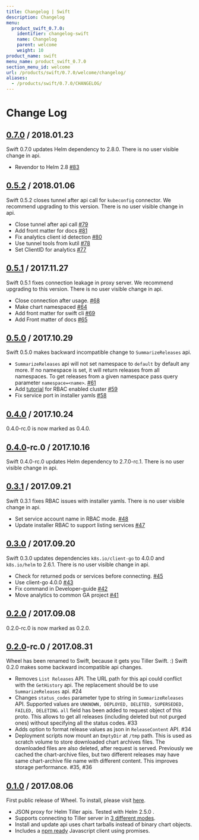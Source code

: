 ```yaml
---
title: Changelog | Swift
description: Changelog
menu:
  product_swift_0.7.0:
    identifier: changelog-swift
    name: Changelog
    parent: welcome
    weight: 10
product_name: swift
menu_name: product_swift_0.7.0
section_menu_id: welcome
url: /products/swift/0.7.0/welcome/changelog/
aliases:
  - /products/swift/0.7.0/CHANGELOG/
---
```


# Change Log

## [0.7.0](https://github.com/appscode/swift/releases/tag/0.7.0) / 2018.01.23
Swift 0.7.0 updates Helm dependency to 2.8.0. There is no user visible change in api.

- Revendor to Helm 2.8 [\#83](https://github.com/appscode/swift/pull/83)


## [0.5.2](https://github.com/appscode/swift/releases/tag/0.5.2) / 2018.01.06
Swift 0.5.2 closes tunnel after api call for `kubeconfig` connector. We recommend upgrading to this version. There is no user visible change in api.

- Close tunnel after api call [\#79](https://github.com/appscode/swift/pull/79)
- Add front matter for docs [\#81](https://github.com/appscode/swift/pull/81)
- Fix analytics client id detection [\#80](https://github.com/appscode/swift/pull/80)
- Use tunnel tools from kutil [\#78](https://github.com/appscode/swift/pull/78)
- Set ClientID for analytics [\#77](https://github.com/appscode/swift/pull/77)


## [0.5.1](https://github.com/appscode/swift/releases/tag/0.5.1) / 2017.11.27
Swift 0.5.1 fixes connection leakage in proxy server. We recommend upgrading to this version. There is no user visible change in api.

- Close connection after usage. [\#68](https://github.com/appscode/swift/pull/68)
- Make chart namespaced [\#64](https://github.com/appscode/swift/pull/64)
- Add front matter for swift cli [\#69](https://github.com/appscode/swift/pull/69)
- Add Front matter of docs [\#65](https://github.com/appscode/swift/pull/65)


## [0.5.0](https://github.com/appscode/swift/releases/tag/0.5.0) / 2017.10.29
Swift 0.5.0 makes backward incompatible change to `SummarizeReleases` api.

- `SummarizeReleases` api will not set namespace to `default` by default any more. If no namespace is set, it will return releases from all namespaces. To get releases from a given namespace pass query parameter `namespace=<name>`. [\#61](https://github.com/appscode/swift/pull/61)
- Add [tutorial](/docs/rbac.md) for RBAC enabled cluster [\#59](https://github.com/appscode/swift/pull/59)
- Fix service port in installer yamls [\#58](https://github.com/appscode/swift/pull/58)


## [0.4.0](https://github.com/appscode/swift/releases/tag/0.4.0) / 2017.10.24
0.4.0-rc.0 is now marked as 0.4.0.


## [0.4.0](https://github.com/appscode/swift/releases/tag/0.4.0)-rc.0 / 2017.10.16
Swift 0.4.0-rc.0 updates Helm dependency to 2.7.0-rc.1. There is no user visible change in api.


## [0.3.1](https://github.com/appscode/swift/releases/tag/0.3.1) / 2017.09.21
Swift 0.3.1 fixes RBAC issues with installer yamls. There is no user visible change in api.

- Set service account name in RBAC mode. [\#48](https://github.com/appscode/swift/pull/48)
- Update installer RBAC to support listing services [\#47](https://github.com/appscode/swift/pull/47)


## [0.3.0](https://github.com/appscode/swift/releases/tag/0.3.0) / 2017.09.20
Swift 0.3.0 updates dependencies `k8s.io/client-go` to 4.0.0 and `k8s.io/helm` to 2.6.1. There is no user visible change in api.

- Check for returned pods or services before connecting. [\#45](https://github.com/appscode/swift/pull/45)
- Use client-go 4.0.0 [\#43](https://github.com/appscode/swift/pull/43)
- Fix command in Developer-guide [\#42](https://github.com/appscode/swift/pull/42)
- Move analytics to common GA project [\#41](https://github.com/appscode/swift/pull/41)


## [0.2.0](https://github.com/appscode/swift/releases/tag/0.2.0) / 2017.09.08
0.2.0-rc.0 is now marked as 0.2.0.


## [0.2.0](https://github.com/appscode/swift/releases/tag/0.2.0)-rc.0 / 2017.08.31
Wheel has been renamed to Swift, because it gets you Tiller Swift. :) Swift 0.2.0 makes some backward incompatible api changes.

- Removes `List Releases` API. The URL path for this api could conflict with the `GetHistory` api. The replacement should be to use `SummarizeReleases` api. #24
- Changes `status_codes` parameter type to string in `SummarizeReleases` API. Supported values are `UNKNOWN, DEPLOYED, DELETED, SUPERSEDED, FAILED, DELETING`. `all` field has been added to request object of this proto. This allows to get all releases (including deleted but not purged ones) without specifying all the status codes. #33
- Adds option to format release values as json in `ReleaseContent` API. #34
- Deployment scripts now mount an `EmptyDir` at `/tmp` path. This is used as scratch volume to store downloaded chart archives files. The downloaded files are also deleted, after request is served. Previously we cached the chart-archive files, but two different releases may have same chart-archive file name with different content. This improves storage performance. #35, #36


## [0.1.0](https://github.com/appscode/swift/releases/tag/0.1.0) / 2017.08.06
First public release of Wheel. To install, please visit [here](/docs/setup/install.md).

 - JSON proxy for Helm Tiller apis. Tested with Helm 2.5.0 .
 - Supports connecting to Tiller server in [3 different modes](/docs/setup/install.md).
 - Install and update api uses chart tarballs instead of binary chart objects.
 - Includes a [npm ready](https://www.npmjs.com/package/@appscode/tiller-js-client) Javascript client using promises.
